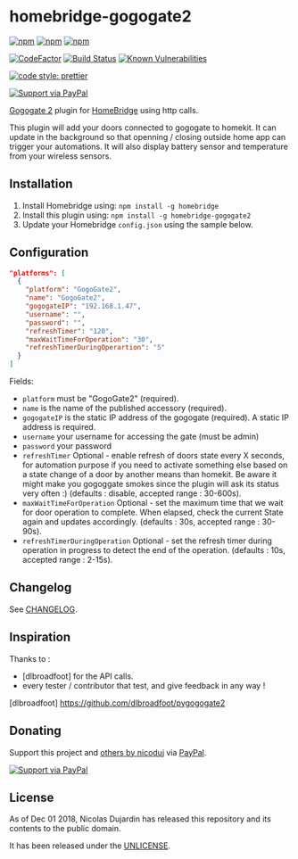 # homebridge-gogogate2

[![npm](https://img.shields.io/npm/v/homebridge-gogogate2.svg)](https://www.npmjs.com/package/homebridge-gogogate2)
[![npm](https://img.shields.io/npm/dw/homebridge-gogogate2.svg)](https://www.npmjs.com/package/homebridge-gogogate2)
[![npm](https://img.shields.io/npm/dt/homebridge-gogogate2.svg)](https://www.npmjs.com/package/homebridge-gogogate2)

[![CodeFactor](https://www.codefactor.io/repository/github/nicoduj/homebridge-gogogate2/badge)](https://www.codefactor.io/repository/github/nicoduj/homebridge-gogogate2)
[![Build Status](https://travis-ci.com/nicoduj/homebridge-gogogate2.svg?branch=master)](https://travis-ci.com/nicoduj/homebridge-gogogate2)
[![Known Vulnerabilities](https://snyk.io/test/github/nicoduj/homebridge-gogogate2/badge.svg?targetFile=package.json)](https://snyk.io/test/github/nicoduj/homebridge-gogogate2?targetFile=package.json)

[![code style: prettier](https://img.shields.io/badge/code_style-prettier-ff69b4.svg?style=flat-square)](https://github.com/prettier/prettier)

[![Support via PayPal][paypal-button]][paypal-nicoduj]

[Gogogate 2](https://www.gogogate.com) plugin for [HomeBridge](https://github.com/nfarina/homebridge) using http calls.

This plugin will add your doors connected to gogogate to homekit. It can update in the background so that openning / closing outside home app can trigger your automations. It will also display battery sensor and temperature from your wireless sensors.

## Installation

1. Install Homebridge using: `npm install -g homebridge`
2. Install this plugin using: `npm install -g homebridge-gogogate2`
3. Update your Homebridge `config.json` using the sample below.

## Configuration

```json
"platforms": [
  {
    "platform": "GogoGate2",
    "name": "GogoGate2",
    "gogogateIP": "192.168.1.47",
    "username": "",
    "password": "",
    "refreshTimer": "120",
    "maxWaitTimeForOperation": "30",
    "refreshTimerDuringOperartion": "5"
  }
]
```

Fields:

- `platform` must be "GogoGate2" (required).
- `name` is the name of the published accessory (required).
- `gogogateIP` is the static IP address of the gogogate (required). A static IP address is required.
- `username` your username for accessing the gate (must be admin)
- `password` your password
- `refreshTimer` Optional - enable refresh of doors state every X seconds, for automation purpose if you need to activate something else based on a state change of a door by another means than homekit. Be aware it might make you gogoggate smokes since the plugin will ask its status very often :) (defaults : disable, accepted range : 30-600s).
- `maxWaitTimeForOperation` Optional - set the maximum time that we wait for door operation to complete. When elapsed, check the current State again and updates accordingly. (defaults : 30s, accepted range : 30-90s).
- `refreshTimerDuringOperation` Optional - set the refresh timer during operation in progress to detect the end of the operation. (defaults : 10s, accepted range : 2-15s).

## Changelog

See [CHANGELOG][].

[changelog]: CHANGELOG.md

## Inspiration

Thanks to :

- [dlbroadfoot] for the API calls.
- every tester / contributor that test, and give feedback in any way !

[dlbroadfoot] https://github.com/dlbroadfoot/pygogogate2

## Donating

Support this project and [others by nicoduj][nicoduj-projects] via [PayPal][paypal-nicoduj].

[![Support via PayPal][paypal-button]][paypal-nicoduj]

[nicoduj-projects]: https://github.com/nicoduj/
[paypal-button]: https://img.shields.io/badge/Donate-PayPal-green.svg
[paypal-nicoduj]: https://www.paypal.me/nicoduj/2.50

## License

As of Dec 01 2018, Nicolas Dujardin has released this repository and its contents to the public domain.

It has been released under the [UNLICENSE][].

[unlicense]: LICENSE
